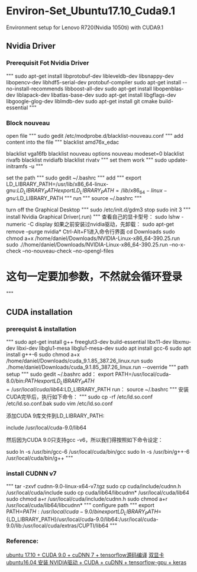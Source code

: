 # Environ-Set_Ubuntu17.10_Cuda9.1
Environment setup for Lenovo R720(Nvidia 1050ti) with CUDA9.1

## Nvidia Driver
### Prerequisit Fot Nvidia Driver
"""
sudo apt-get install libprotobuf-dev libleveldb-dev libsnappy-dev libopencv-dev libhdf5-serial-dev protobuf-compiler
sudo apt-get install --no-install-recommends libboost-all-dev
sudo apt-get install libopenblas-dev liblapack-dev libatlas-base-dev
sudo apt-get install libgflags-dev libgoogle-glog-dev liblmdb-dev
sudo apt-get install git cmake build-essential
"""

### Block nouveau
open file
"""
sudo gedit /etc/modprobe.d/blacklist-nouveau.conf
"""
add content into the file
"""
blacklist amd76x_edac 

blacklist vga16fb
blacklist nouveau
options nouveau modeset=0
blacklist rivafb
blacklist nvidiafb
blacklist rivatv
"""
set them work
"""
sudo update-initramfs -u
"""

set the path
"""
sudo gedit ~/.bashrc
"""
add
"""
export LD_LIBRARY_PATH=/usr/lib/x86_64-linux-gnu:$LD_LIBRARY_PATH
export LD_LIBRARY_PATH=/lib/x86_64-linux-gnu:$LD_LIBRARY_PATH
"""
run
"""
source ~/.bashrc
"""

turn off the Graphical Desktop
"""
sudo /etc/init.d/gdm3 stop
sudo init 3
"""
install Nvidia Graphical Driver(.run)
"""
查看自己的显卡型号：
sudo lshw -numeric -C display
如果之前安装过nvidia驱动，先卸载：
sudo apt-get remove –purge nvidia*
Ctrl-Alt+F1进入命令行界面
cd Downloads
sudo chmod a+x /home/daniel/Downloads/NVIDIA-Linux-x86_64-390.25.run
sudo .//home/daniel/Downloads/NVIDIA-Linux-x86_64-390.25.run –no-x-check –no-nouveau-check –no-opengl-files
# 这句一定要加参数，不然就会循环登录
"""
## CUDA installation
### prerequist & installation
"""
sudo apt-get install g++ freeglut3-dev build-essential libx11-dev libxmu-dev libxi-dev libglu1-mesa libglu1-mesa-dev
sudo apt install gcc-6
sudo apt install g++-6
sudo chmod a+x /home/daniel/Downloads/cuda_9.1.85_387.26_linux.run
sudo ./home/daniel/Downloads/cuda_9.1.85_387.26_linux.run --override
"""
path setup
"""
sudo gedit ~/.bashrc
add：
export PATH=/usr/local/cuda-8.0/bin:$PATH
export LD_LIBRARY_PATH=/usr/local/cuda/lib64:$LD_LIBRARY_PATH
run： source ~/.bashrc
"""
安装CUDA完毕后，执行如下命令：
"""
sudo cp -rf /etc/ld.so.conf /etc/ld.so.conf.bak
sudo vim /etc/ld.so.conf

添加CUDA 9库文件到LD_LIBRARY_PATH:

include /usr/local/cuda-9.0/lib64

然后因为CUDA 9.0只支持gcc -v6，所以我们得按照如下命令设定：

sudo ln -s /usr/bin/gcc-6 /usr/local/cuda/bin/gcc
sudo ln -s /usr/bin/g++-6 /usr/local/cuda/bin/g++
"""
### install CUDNN v7
"""
tar -zxvf cudnn-9.0-linux-x64-v7.tgz
sudo cp cuda/include/cudnn.h /usr/local/cuda/include
sudo cp cuda/lib64/libcudnn* /usr/local/cuda/lib64
sudo chmod a+r /usr/local/cuda/include/cudnn.h
sudo chmod a+r /usr/local/cuda/lib64/libcudnn*
"""
configure path
"""
export PATH=${PATH}:/usr/local/cuda-9.0/bin
export LD_LIBRARY_PATH=${LD_LIBRARY_PATH}/usr/local/cuda-9.0/lib64:/usr/local/cuda-9.0/lib:/usr/local/cuda/extras/CUPTI/lib64
"""

### Reference:
[ubuntu 17.10 + CUDA 9.0 + cuDNN 7 + tensorflow源码编译](https://zhuanlan.zhihu.com/p/30781460)
[双显卡 ubuntu16.04 安装 NVIDIA驱动 + CUDA + cuDNN + tensorflow-gpu + keras](https://zhuanlan.zhihu.com/p/30781460)
